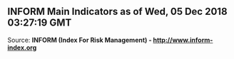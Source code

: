 ## INFORM Main Indicators as of Wed, 05 Dec 2018 03:27:19 GMT

Source: **INFORM (Index For Risk Management) - http://www.inform-index.org**